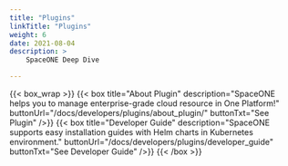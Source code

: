 ```yaml
---
title: "Plugins"
linkTitle: "Plugins"
weight: 6
date: 2021-08-04
description: >
    SpaceONE Deep Dive

---
```


{{< box_wrap >}}
{{< box title="About Plugin" description="SpaceONE helps you to manage enterprise-grade cloud resource in One Platform!" buttonUrl="/docs/developers/plugins/about_plugin/" buttonTxt="See Plugin" />}}
{{< box title="Developer Guide" description="SpaceONE supports easy installation guides with Helm charts in Kubernetes environment." buttonUrl="/docs/developers/plugins/developer_guide" buttonTxt="See Developer Guide" />}}
{{< /box >}}
